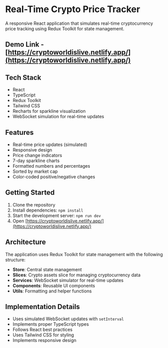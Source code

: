 
# Real-Time Crypto Price Tracker
A responsive React application that simulates real-time cryptocurrency price tracking using Redux Toolkit for state management.
## Demo Link -  [https://cryptoworldislive.netlify.app/](https://cryptoworldislive.netlify.app/)


## Tech Stack

- React
- TypeScript
- Redux Toolkit
- Tailwind CSS
- Recharts for sparkline visualization
- WebSocket simulation for real-time updates

## Features

- Real-time price updates (simulated)
- Responsive design
- Price change indicators
- 7-day sparkline charts
- Formatted numbers and percentages
- Sorted by market cap
- Color-coded positive/negative changes

## Getting Started

1. Clone the repository
2. Install dependencies: `npm install`
3. Start the development server: `npm run dev`
4. Open [https://cryptoworldislive.netlify.app/](https://cryptoworldislive.netlify.app/)

## Architecture

The application uses Redux Toolkit for state management with the following structure:

- **Store**: Central state management
- **Slices**: Crypto assets slice for managing cryptocurrency data
- **Services**: WebSocket simulator for real-time updates
- **Components**: Reusable UI components
- **Utils**: Formatting and helper functions

## Implementation Details

- Uses simulated WebSocket updates with `setInterval`
- Implements proper TypeScript types
- Follows React best practices
- Uses Tailwind CSS for styling
- Implements responsive design
